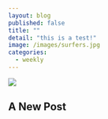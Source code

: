 ```yaml
---
layout: blog
published: false
title: ""
detail: "this is a test!"
image: /images/surfers.jpg
categories: 
  - weekly
---
```


![](/images/surfers.jpg)

## A New Post
